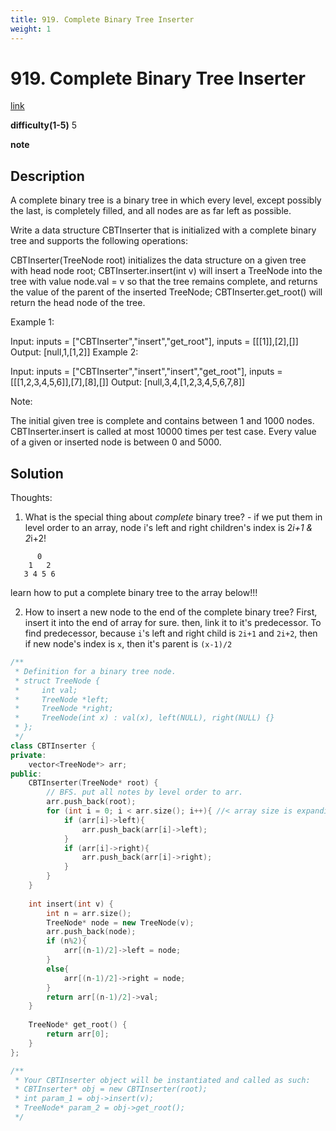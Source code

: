 ```yaml
---
title: 919. Complete Binary Tree Inserter
weight: 1
---
```

# 919. Complete Binary Tree Inserter
[link](https://leetcode.com/problems/complete-binary-tree-inserter/)

**difficulty(1-5)**
5

**note**

## Description
A complete binary tree is a binary tree in which every level, except possibly the last, is completely filled, and all nodes are as far left as possible.

Write a data structure CBTInserter that is initialized with a complete binary tree and supports the following operations:

CBTInserter(TreeNode root) initializes the data structure on a given tree with head node root;
CBTInserter.insert(int v) will insert a TreeNode into the tree with value node.val = v so that the tree remains complete, and returns the value of the parent of the inserted TreeNode;
CBTInserter.get_root() will return the head node of the tree.
 

Example 1:

Input: inputs = ["CBTInserter","insert","get_root"], inputs = [[[1]],[2],[]]
Output: [null,1,[1,2]]
Example 2:

Input: inputs = ["CBTInserter","insert","insert","get_root"], inputs = [[[1,2,3,4,5,6]],[7],[8],[]]
Output: [null,3,4,[1,2,3,4,5,6,7,8]]
 

Note:

The initial given tree is complete and contains between 1 and 1000 nodes.
CBTInserter.insert is called at most 10000 times per test case.
Every value of a given or inserted node is between 0 and 5000.
 

## Solution
Thoughts:
1. What is the special thing about *complete* binary tree? - if we put them in level order to an array, node i's left and right children's index is 2*i+1 & 2*i+2!

```
      0
    1   2
   3 4 5 6
```
learn how to put a complete binary tree to the array below!!!

2. How to insert a new node to the end of the complete binary tree?
First, insert it into the end of array for sure. then, link it to it's predecessor. 
To find predecessor, because `i`'s left and right child is `2i+1` and `2i+2`, then if new node's index is `x`, then it's parent is `(x-1)/2`


```c++
/**
 * Definition for a binary tree node.
 * struct TreeNode {
 *     int val;
 *     TreeNode *left;
 *     TreeNode *right;
 *     TreeNode(int x) : val(x), left(NULL), right(NULL) {}
 * };
 */
class CBTInserter {
private:
    vector<TreeNode*> arr;
public:
    CBTInserter(TreeNode* root) {
        // BFS. put all notes by level order to arr.
        arr.push_back(root);
        for (int i = 0; i < arr.size(); i++){ //< array size is expanding!!!
            if (arr[i]->left){
                arr.push_back(arr[i]->left);
            }
            if (arr[i]->right){
                arr.push_back(arr[i]->right);
            }
        }
    }
    
    int insert(int v) {
        int n = arr.size();
        TreeNode* node = new TreeNode(v);
        arr.push_back(node);
        if (n%2){
            arr[(n-1)/2]->left = node;
        }
        else{
            arr[(n-1)/2]->right = node;
        }
        return arr[(n-1)/2]->val;
    }
    
    TreeNode* get_root() {
        return arr[0];
    }
};

/**
 * Your CBTInserter object will be instantiated and called as such:
 * CBTInserter* obj = new CBTInserter(root);
 * int param_1 = obj->insert(v);
 * TreeNode* param_2 = obj->get_root();
 */
```